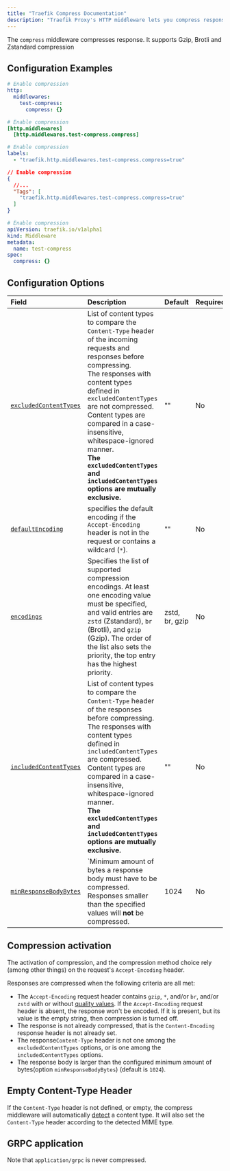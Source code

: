 ```yaml
---
title: "Traefik Compress Documentation"
description: "Traefik Proxy's HTTP middleware lets you compress responses before sending them to the client. Read the technical documentation."
---
```


The `compress` middleware compresses response. It supports Gzip, Brotli and Zstandard compression

## Configuration Examples

```yaml tab="Structured (YAML)"
# Enable compression
http:
  middlewares:
    test-compress:
      compress: {}
```

```toml tab="Structured (TOML)"
# Enable compression
[http.middlewares]
  [http.middlewares.test-compress.compress]
```

```yaml tab="Labels"
# Enable compression
labels:
  - "traefik.http.middlewares.test-compress.compress=true"
```

```json tab="Tags"
// Enable compression
{
  //...
  "Tags": [
    "traefik.http.middlewares.test-compress.compress=true"
  ]
}
```

```yaml tab="Kubernetes"
# Enable compression
apiVersion: traefik.io/v1alpha1
kind: Middleware
metadata:
  name: test-compress
spec:
  compress: {}
```

## Configuration Options

| Field                        | Description                                                                                                                                                                                                | Default | Required |
|:-----------------------------|:-----------------------------------------------------------------------------------------------------------------------------------------------------------------------------------------------------------|:--------|:---------|
| <a id="excludedContentTypes" href="#excludedContentTypes" title="#excludedContentTypes">`excludedContentTypes`</a> | List of content types to compare the `Content-Type` header of the incoming requests and responses before compressing. <br /> The responses with content types defined in `excludedContentTypes` are not compressed. <br /> Content types are compared in a case-insensitive, whitespace-ignored manner. <br /> **The `excludedContentTypes` and `includedContentTypes` options are mutually exclusive.** | "" | No |
| <a id="defaultEncoding" href="#defaultEncoding" title="#defaultEncoding">`defaultEncoding`</a> | specifies the default encoding if the `Accept-Encoding` header is not in the request or contains a wildcard (`*`). | "" | No |
| <a id="encodings" href="#encodings" title="#encodings">`encodings`</a> | Specifies the list of supported compression encodings. At least one encoding value must be specified, and valid entries are `zstd` (Zstandard), `br` (Brotli), and `gzip` (Gzip). The order of the list also sets the priority, the top entry has the highest priority. | zstd, br, gzip | No |
| <a id="includedContentTypes" href="#includedContentTypes" title="#includedContentTypes">`includedContentTypes`</a> | List of content types to compare the `Content-Type` header of the responses before compressing. <br /> The responses with content types defined in `includedContentTypes` are compressed. <br /> Content types are compared in a case-insensitive, whitespace-ignored manner.<br /> **The `excludedContentTypes` and `includedContentTypes` options are mutually exclusive.** | "" | No |
| <a id="minResponseBodyBytes" href="#minResponseBodyBytes" title="#minResponseBodyBytes">`minResponseBodyBytes`</a> | `Minimum amount of bytes a response body must have to be compressed. <br />Responses smaller than the specified values will **not** be compressed. | 1024 | No |

## Compression activation

The activation of compression, and the compression method choice rely (among other things) on the request's `Accept-Encoding` header.

Responses are compressed when the following criteria are all met:

- The `Accept-Encoding` request header contains `gzip`, `*`, and/or `br`, and/or `zstd` with or without [quality values](https://developer.mozilla.org/en-US/docs/Glossary/Quality_values).
If the `Accept-Encoding` request header is absent, the response won't be encoded.
If it is present, but its value is the empty string, then compression is turned off.
- The response is not already compressed, that is the `Content-Encoding` response header is not already set.
- The response`Content-Type` header is not one among the `excludedContentTypes` options, or is one among the `includedContentTypes` options.
- The response body is larger than the configured minimum amount of bytes(option `minResponseBodyBytes`) (default is `1024`).

## Empty Content-Type Header

If the `Content-Type` header is not defined, or empty, the compress middleware will automatically [detect](https://mimesniff.spec.whatwg.org/) a content type.
It will also set the `Content-Type` header according to the detected MIME type.

## GRPC application

Note that `application/grpc` is never compressed.
